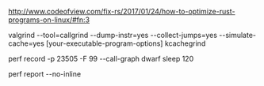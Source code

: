 <http://www.codeofview.com/fix-rs/2017/01/24/how-to-optimize-rust-programs-on-linux/#fn:3>

valgrind --tool=callgrind --dump-instr=yes --collect-jumps=yes --simulate-cache=yes <path-to-your-executable> [your-executable-program-options]
kcachegrind

perf record -p 23505 -F 99 --call-graph dwarf sleep 120

 perf report --no-inline